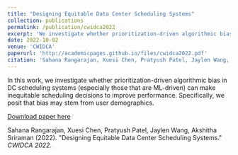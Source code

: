 ```yaml
---
title: "Designing Equitable Data Center Scheduling Systems"
collection: publications
permalink: /publication/cwidca2022
excerpt: 'We investigate whether prioritization-driven algorithmic bias in DC scheduling systems (especially those that are ML-driven) can make inequitable scheduling decisions to improve performance'
date: 2022-10-02
venue: 'CWIDCA'
paperurl: 'http://academicpages.github.io/files/cwidca2022.pdf'
citation: 'Sahana Rangarajan, Xuesi Chen, Pratyush Patel, Jaylen Wang, Akshitha Sriraman (2022). &quot;Designing Equitable Data Center Scheduling Systems.&quot; <i>CWIDCA 2022</i>.'
---
```

In this work, we investigate whether prioritization-driven algorithmic bias in DC scheduling systems (especially those that are ML-driven) can make inequitable scheduling decisions to improve performance. Specifically, we posit that bias may stem from user demographics.

[Download paper here](http://academicpages.github.io/files/cwidca2022.pdf)

Sahana Rangarajan, Xuesi Chen, Pratyush Patel, Jaylen Wang, Akshitha Sriraman (2022). &quot;Designing Equitable Data Center Scheduling Systems.&quot; <i>CWIDCA 2022</i>.
